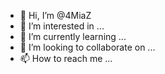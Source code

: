 - 👋 Hi, I’m @4MiaZ
- 👀 I’m interested in ...
- 🌱 I’m currently learning ...
- 💞️ I’m looking to collaborate on ...
- 📫 How to reach me ...

<!---
4MiaZ/4MiaZ is a ✨ special ✨ repository because its `README.md` (this file) appears on your GitHub profile.
You can click the Preview link to take a look at your changes.
--->
